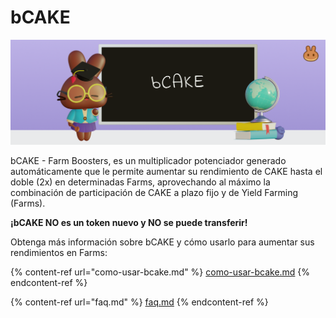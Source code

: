 # bCAKE

![](<../../../.gitbook/assets/image (1) (2) (1) (1).png>)

bCAKE - Farm Boosters, es un multiplicador potenciador generado automáticamente que le permite aumentar su rendimiento de CAKE hasta el doble (2x) en determinadas Farms, aprovechando al máximo la combinación de participación de CAKE a plazo fijo y de Yield Farming (Farms).&#x20;

**¡bCAKE NO es un token nuevo y NO se puede transferir!**

Obtenga más información sobre bCAKE y cómo usarlo para aumentar sus rendimientos en Farms:

{% content-ref url="como-usar-bcake.md" %}
[como-usar-bcake.md](como-usar-bcake.md)
{% endcontent-ref %}

{% content-ref url="faq.md" %}
[faq.md](faq.md)
{% endcontent-ref %}
